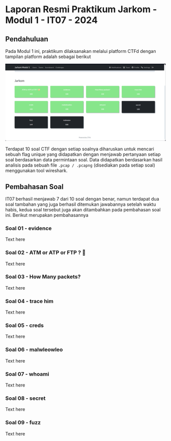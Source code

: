 # Laporan Resmi Praktikum Jarkom - Modul 1 - IT07 - 2024

## Pendahuluan

Pada Modul 1 ini, praktikum dilaksanakan melalui platform CTFd dengan tampilan platform adalah sebagai berikut

![Tampilan Platform CTFd]( ./Media/Screenshot%202024-04-01%20151353.png)

Terdapat 10 soal CTF dengan setiap soalnya diharuskan untuk mencari sebuah flag unique yang didapatkan dengan menjawab pertanyaan setiap soal berdasarkan data permintaan soal. Data didapatkan berdasarkan hasil analisis pada sebuah file `.pcap / .pcapng` (disediakan pada setiap soal) menggunakan tool wireshark.

## Pembahasan Soal

IT07 berhasil menjawab 7 dari 10 soal dengan benar, namun terdapat dua soal tambahan yang juga berhasil ditemukan jawabannya setelah waktu habis, kedua soal tersebut juga akan ditambahkan pada pembahasan soal ini. Berikut merupakan pembahasannya

### Soal 01 - evidence

Text here

### Soal 02 - ATM or ATP or FTP ? 🤔

Text here

### Soal 03 - How Many packets?

Text here

### Soal 04 - trace him

Text here

### Soal 05 - creds

Text here

### Soal 06 - malwleowleo

Text here

### Soal 07 - whoami

Text here

### Soal 08 - secret

Text here

### Soal 09 - fuzz

Text here